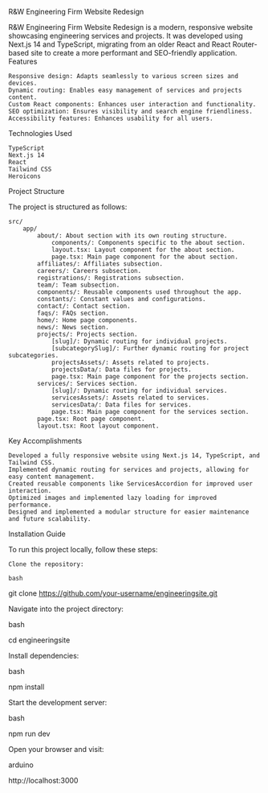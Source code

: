 R&W Engineering Firm Website Redesign

R&W Engineering Firm Website Redesign is a modern, responsive website showcasing engineering services and projects. It was developed using Next.js 14 and TypeScript, migrating from an older React and React Router-based site to create a more performant and SEO-friendly application.
Features

    Responsive design: Adapts seamlessly to various screen sizes and devices.
    Dynamic routing: Enables easy management of services and projects content.
    Custom React components: Enhances user interaction and functionality.
    SEO optimization: Ensures visibility and search engine friendliness.
    Accessibility features: Enhances usability for all users.

Technologies Used

    TypeScript
    Next.js 14
    React
    Tailwind CSS
    Heroicons

Project Structure

The project is structured as follows:

    src/
        app/
            about/: About section with its own routing structure.
                components/: Components specific to the about section.
                layout.tsx: Layout component for the about section.
                page.tsx: Main page component for the about section.
            affiliates/: Affiliates subsection.
            careers/: Careers subsection.
            registrations/: Registrations subsection.
            team/: Team subsection.
            components/: Reusable components used throughout the app.
            constants/: Constant values and configurations.
            contact/: Contact section.
            faqs/: FAQs section.
            home/: Home page components.
            news/: News section.
            projects/: Projects section.
                [slug]/: Dynamic routing for individual projects.
                [subcategorySlug]/: Further dynamic routing for project subcategories.
                projectsAssets/: Assets related to projects.
                projectsData/: Data files for projects.
                page.tsx: Main page component for the projects section.
            services/: Services section.
                [slug]/: Dynamic routing for individual services.
                servicesAssets/: Assets related to services.
                servicesData/: Data files for services.
                page.tsx: Main page component for the services section.
            page.tsx: Root page component.
            layout.tsx: Root layout component.

Key Accomplishments

    Developed a fully responsive website using Next.js 14, TypeScript, and Tailwind CSS.
    Implemented dynamic routing for services and projects, allowing for easy content management.
    Created reusable components like ServicesAccordion for improved user interaction.
    Optimized images and implemented lazy loading for improved performance.
    Designed and implemented a modular structure for easier maintenance and future scalability.

Installation Guide

To run this project locally, follow these steps:

    Clone the repository:

    bash

git clone https://github.com/your-username/engineeringsite.git

Navigate into the project directory:

bash

cd engineeringsite

Install dependencies:

bash

npm install

Start the development server:

bash

npm run dev

Open your browser and visit:

arduino

http://localhost:3000
